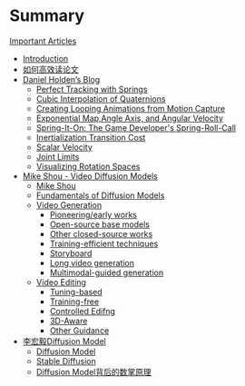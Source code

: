 # Summary

[Important Articles]()

- [Introduction](README.md)
- [如何高效读论文](./ReadPapers.md)
- [Daniel Holden’s Blog]()
  - [Perfect Tracking with Springs](DanielHolden’sBlog/PerfectTrackingwithSprings.md)
  - [Cubic Interpolation of Quaternions](DanielHolden’sBlog/CubicInterpolationofQuaternions.md)
  - [Creating Looping Animations from Motion Capture](DanielHolden’sBlog/CreatingLoopingAnimationsfromMotionCapture.md)
  - [Exponential Map,Angle Axis, and Angular Velocity](DanielHolden’sBlog/ExponentialMapAngleAxisandAngularVelocity.md)
  - [Spring-It-On: The Game Developer's Spring-Roll-Call](DanielHolden’sBlog/Spring-It-OnTheGameDeveloper'sSpring-Roll-Call.md)
  - [Inertialization Transition Cost](DanielHolden’sBlog/InertializationTransitionCost.md)
  - [Scalar Velocity](DanielHolden’sBlog/ScalarVelocity.md)
  - [Joint Limits](DanielHolden’sBlog/JointLimits.md)
  - [Visualizing Rotation Spaces](DanielHolden’sBlog/VisualizingRotationSpaces.md)
- [Mike Shou - Video Diffusion Models]()
  - [Mike Shou](MikeShou-VideoDiffusionModels/MikeShou.md)
  - [Fundamentals of Diffusion Models](MikeShou-VideoDiffusionModels/FundamentalsofDiffusionModels.md)
  - [Video Generation](MikeShou-VideoDiffusionModels/VideoGeneration.md)
    - [Pioneering/early works](Pioneeringearlyworks.md)
    - [Open-source base models](Open-sourcebasemodels.md)
    - [Other closed-source works](Otherclosed-sourceworks.md)
    - [Training-efficient techniques](Trainingefficienttechniques.md)
    - [Storyboard](Storyboard.md)
    - [Long video generation](Longvideogeneration.md)
    - [Multimodal-guided generation](Multimodal-guidedgeneration.md)
  - [Video Editing](VideoEditing.md)
    - [Tuning-based](Tuning-based.md)
    - [Training-free](Training-free.md)
    - [Controlled Edifng](ControlledEdifng.md)
    - [3D-Aware](3D-Aware.md)
    - [Other Guidance](OtherGuidance.md)
- [李宏毅Diffusion Model]()
  - [Diffusion Model](DiffusionModel.md)
  - [Stable Diffusion](StableDiffusion.md)
  - [Diffusion Model背后的数掌原理](DiffusionModel背后的数掌原理.md)


  





